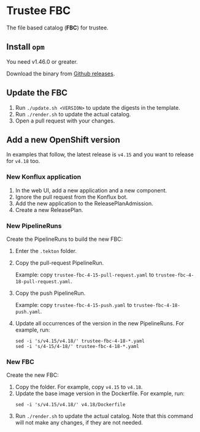 # Trustee FBC

The file based catalog (**FBC**) for trustee.


## Install `opm`

You need v1.46.0 or greater.

Download the binary from [Github releases](https://github.com/operator-framework/operator-registry/releases).


## Update the FBC

1. Run `./update.sh <VERSION>` to update the digests in the template.
1. Run `./render.sh` to update the actual catalog.
1. Open a pull request with your changes.


## Add a new OpenShift version

In examples that follow, the latest release is `v4.15` and you want to release for `v4.18` too.

### New Konflux application

1. In the web UI, add a new application and a new component.
1. Ignore the pull request from the Konflux bot.
1. Add the new application to the ReleasePlanAdmission.
1. Create a new ReleasePlan.

### New PipelineRuns

Create the PipelineRuns to build the new FBC:
1. Enter the `.tekton` folder.
1. Copy the pull-request PipelineRun.

   Example: copy `trustee-fbc-4-15-pull-request.yaml` to `trustee-fbc-4-18-pull-request.yaml`.

1. Copy the push PipelineRun.

   Example: copy `trustee-fbc-4-15-push.yaml` to `trustee-fbc-4-18-push.yaml`.

1. Update all occurrences of the version in the new PipelineRuns. For example, run:
   ```
   sed -i 's/v4.15/v4.18/' trustee-fbc-4-18-*.yaml
   sed -i 's/4-15/4-18/' trustee-fbc-4-18-*.yaml
   ```

### New FBC

Create the new FBC:
1. Copy the folder. For example, copy `v4.15` to `v4.18`.
1. Update the base image version in the Dockerfile. For example, run:
   ```
   sed -i 's/v4.15/v4.18/' v4.18/Dockerfile
   ```
1. Run `./render.sh` to update the actual catalog. Note that this command will not make any changes, if they are not needed.
